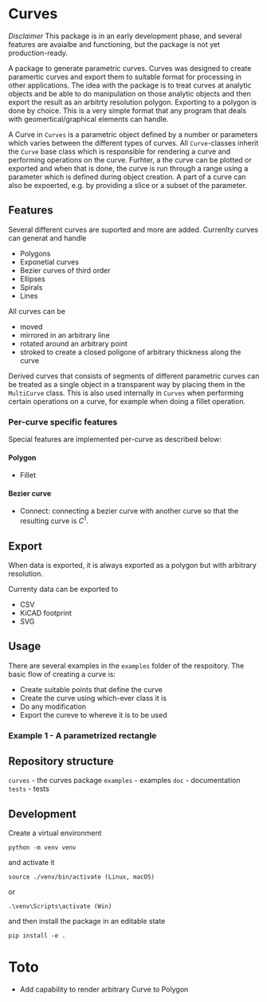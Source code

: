 # Curves

*Disclaimer* This package is in an early development phase, and several features are avaialbe and functioning, but the package is not yet production-ready.

A package to generate parametric curves. Curves was designed to create paramertic curves and export them to suitable format for processing in other applications. The idea with the package is to treat curves at analytic objects and be able to do manipulation on those analytic objects and then export the result as an arbitrty resolution polygon. Exporting to a polygon is done by choice. This is a very simple format that any program that deals with geomertical/graphical elements can handle.

A Curve in `Curves` is a parametric object defined by a number or parameters which varies between the different types of curves. All `Curve`-classes inherit the `Curve` base class which is responsible for rendering a curve and performing operations on the curve. Furhter, a the curve can be plotted or exported and when that is done, the curve is run through a range using a parameter which is defined during object creation. A part of a curve can also be expoerted, e.g. by providing a slice or a subset of the parameter.

## Features
Several different curves are suported and more are added. Currenlty curves can generat and handle
- Polygons
- Exponetial curves
- Bezier curves of third order
- Ellipses
- Spirals
- Lines

All curves can be
- moved
- mirrored in an arbitrary line
- rotated around an arbitrary point
- stroked to create a closed poligone of arbitrary thickness along the curve

Derived curves that consists of segments of different parametric curves can be treated as a single object in a transparent way by placing them in the `MultiCurve` class. This is also used internally in `Curves` when performing certain operations on a curve, for example when doing a fillet operation.

### Per-curve specific features
Special features are implemented per-curve as described below:

#### Polygon
- Fillet

#### Bezier curve
- Connect: connecting a bezier curve with another curve so that the resulting curve is $C^1$.

## Export
When data is exported, it is always exported as a polygon but with arbitrary resolution.

Currenty data can be exported to
- CSV
- KiCAD footprint
- SVG

## Usage
There are several examples in the `examples` folder of the respoitory. The basic flow of creating a curve is:
- Create suitable points that define the curve
- Create the curve using which-ever class it is
- Do any modification
- Export the cureve to whereve it is to be used

### Example 1 - A parametrized rectangle


## Repository structure
`curves` - the curves package
`examples` - examples
`doc` - documentation
`tests` - tests

## Development
Create a virtual environment

  `python -m venv venv`

and activate it

  `source ./venv/bin/activate (Linux, macOS)`

or

  `.\venv\Scripts\activate (Win)`

and then install the package in an editable state

  `pip install -e .`

# Toto
- Add capability to render arbitrary Curve to Polygon
